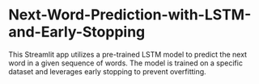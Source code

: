 # Next-Word-Prediction-with-LSTM-and-Early-Stopping
This Streamlit app utilizes a pre-trained LSTM model to predict the next word in a given sequence of words. The model is trained on a specific dataset and leverages early stopping to prevent overfitting.
